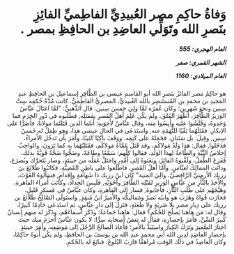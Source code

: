 <h1 dir="rtl">وَفاةُ حاكِمِ مصر العُبيدِيِّ الفاطِميِّ الفائِزِ بنَصرِ الله وتَوَلِّي العاضِدِ بن الحافِظِ بمصر .</h1>

<h5 dir="rtl">العام الهجري:  555

الشهر القمري: صفر

العام الميلادي: 1160</h5>

<p dir="rtl">هو حاكِمُ مصر الفائزُ بنَصرِ الله أبو القاسمِ عيسى بن الظَّافِرِ إسماعيلَ بن الحافِظِ عبدِ المَجيدِ بن محمدِ بن المُستَنصِر بالله العُبيديُّ، المصريُّ الفاطِميُّ. كانت مُدَّةُ حُكمِه سِتَّ سِنين ونحوَ شَهرينِ؛ وكان عُمرُه لمَّا وَلِيَ خمسَ سِنين، قال الذَّهبيُّ: "لمَّا اغتَالَ عبَّاسٌ الوَزيرُ الظَّافِرَ، أَظَهَرَ القَلقَ، ولم يكُن عَلِمَ أَهلُ القَصرِ بمَقتَلِه, فطَلَبوه في دُورِ الحَرَمِ فما وَجَدوهُ، وفَتَّشُوا عليه وأَيِسُوا منه، وقال عبَّاسٌ لأَخوَيهِ: أَنتُما الذين قَتَلتُما مولانا، فأَصَرَّا على الإنكارِ، فقَتَلَهُما نَفْيًا للتُّهمَةِ عنه, واستَدعَى في الحالِ عيسى هذا، وهو طِفلٌ له خَمسُ سِنين, وقِيلَ: بل سَنَتانِ. فحَمَلهُ على كَتِفِه، ووَقَفَ باكِيًا كَئيبًا، وأَمَرَ بأن تَدخُل الأُمراءُ، فدَخَلوا, فقال: هذا وَلَدُ مَولاكُم، وقد قَتَلَ عَمَّاهُ مَولاكُم، فقَتَلتُهُما به كما تَرَونَ، والواجِبُ إِخلاصُ النِّيَّةِ والطَّاعةُ لهذا الوَلَدِ، فقالوا كلُّهم: سَمْعًا وطاعَةً، وضَجُّوا ضَجَّةً قَوِيَّةً بذلك، ففَزِعَ الطِّفلُ، ولَقَّبوهُ الفائِزَ، وبَعَثوهُ إلى أُمِّهِ، واختَلَّ عَقلُه من حينئذٍ، وصار يَتَحرَّك ويُصرَع، ودانَت الممالِكُ لعبَّاسٍ. وأمَّا أَهلُ القَصرِ، فاطَّلَعوا على باطِنِ القَضِيَّةِ، فكاتَبُوا طَلائِعَ بنَ رزيك الأرمنيَّ الرَّافِضيَّ، والِيَ المنية" كان ابنُ رزيك ذا شَهامَةٍ وإِقدامٍ, فسَألوهُ الغَوْثَ، والأَخذَ بالثَّأْرِ من عبَّاسٍ الوَزيرِ لقَتْلِه الظَّافِرَ وأَخَوَيْهِ, فلَبِسَ الحِدادَ، وكاتَبَ أُمراءَ القاهرةِ، وهَيَّجَهُم على طَلَبِ الثَّأْرِ، فأَجابوهُ, فسار إلى القاهرةِ، وكان عبَّاسٌ في عَسكرٍ قَليلٍ. فخارَت قُواهُ وهَرَبَ هو وابنُه نَصرٌ ومَماليكُه والأَميرُ ابنُ مُنقِذٍ, واستَولَى الصَّالِحُ طَلائعُ بن رزيك على دِيارِ مصر بلا ضَربَةٍ ولا طَعنَةٍ، فنَزلَ إلى دارِ عبَّاسٍ، ثم استَدعَى خادِمًا كَبيرًا، وقال له: مَن هاهنا يَصلُح للحُكمِ؟ فقال: هاهنا جَماعةٌ؛ وذَكَرَ أَسماءَهُم، وذَكَرَ له منهم إِنسانٌ كَبيرُ السِّنِّ، فأَمَرَ بإحضارِهِ، فقال له بَعضُ أَصحابِه سِرًّا: لا يكون عبَّاسٌ أَحزَمَ منك حيث اختارَ الصَّغيرَ وتَرَكَ الكِبارَ واستَبَدَّ بالأَمرِ؛ فأَعادَ الصالحُ الرَّجُلَ إلى مَوضِعِه، وأَمَرَ حينئذٍ بإحضارِ العاضِدِ لدِينِ الله أبي محمدٍ عبدِ الله بن يوسفَ بن الحافظِ، ولم يكُن أَبوهُ حاكِمًا، وكان العاضِدُ في ذلك الوَقتِ مُراهقًا قارَبَ البُلوغَ، فبايَعَ له بالحُكمِ.</p></br>
